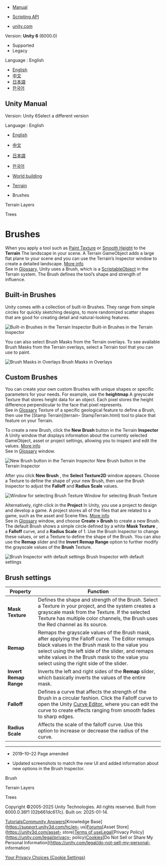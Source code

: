 [](https://docs.unity3d.com)

  * [Manual](../Manual/index.html)
  * [Scripting API](../ScriptReference/index.html)

  * [unity.com](https://unity.com/)

Version: **Unity 6** (6000.0)

  * Supported
  * Legacy

Language : English

  * [English](/Manual/class-Brush.html)
  * [中文](/cn/current/Manual/class-Brush.html)
  * [日本語](/ja/current/Manual/class-Brush.html)
  * [한국어](/kr/current/Manual/class-Brush.html)

[](https://docs.unity3d.com)

## Unity Manual

Version: Unity 6Select a different version

Language : English

  * [English](/Manual/class-Brush.html)
  * [中文](/cn/current/Manual/class-Brush.html)
  * [日本語](/ja/current/Manual/class-Brush.html)
  * [한국어](/kr/current/Manual/class-Brush.html)

  * [World building](CreatingEnvironments.html)
  * [Terrain](script-Terrain.html)
  * Brushes

[](class-TerrainLayer.html)

Terrain Layers

[](terrain-Trees-Landing.html)

Trees

# Brushes

When you apply a tool such as [Paint Texture](terrain-PaintTexture.html) or
[Smooth Height](terrain-SmoothHeight.html) to the **Terrain** The landscape in
your scene. A Terrain GameObject adds a large flat plane to your scene and you
can use the Terrain’s Inspector window to create a detailed landscape. [More
info](terrain-UsingTerrains.html)  
See in [Glossary](Glossary.html#Terrain), Unity uses a Brush, which is a
[ScriptableObject](../ScriptReference/ScriptableObject.html) in the Terrain
system. The Brush defines the tool’s shape and strength of influence.

## Built-in Brushes

Unity comes with a collection of built-in Brushes. They range from simple
circles for quickly sketching designs, to more randomized scatter shapes that
are good for creating detail and natural-looking features.

![Built-in Brushes in the Terrain
Inspector](../uploads/Main/1.5-BuiltInBrushes_grey.png) Built-in Brushes in
the Terrain Inspector

You can also select Brush Masks from the Terrain overlays. To see available
Brush Masks from the Terrain overlays, select a Terrain tool that you can use
to paint.

![Brush Masks in Overlays](../uploads/Main/terrainOverlays-BrushMasks.png)
Brush Masks in Overlays

## Custom Brushes

You can create your own custom Brushes with unique shapes or specific
parameters for your needs. For example, use the **heightmap** A greyscale
Texture that stores height data for an object. Each pixel stores the height
difference perpendicular to the face that pixel represents.  
See in [Glossary](Glossary.html#Heightmap) Texture of a specific geological
feature to define a Brush, then use the [Stamp Terrain](terrain-
StampTerrain.html) tool to place that feature on your Terrain.

To create a new Brush, click the **New Brush** button in the Terrain
**Inspector** A Unity window that displays information about the currently
selected GameObject, asset or project settings, allowing you to inspect and
edit the values. [More info](UsingTheInspector.html)  
See in [Glossary](Glossary.html#Inspector) window.

![New Brush button in the Terrain
Inspector](../uploads/Main/1.5-NewBrushButton_grey.png) New Brush button in
the Terrain Inspector

After you click **New Brush** , the **Select Texture2D** window appears.
Choose a Texture to define the shape of your new Brush, then use the Brush
Inspector to adjust the **Falloff** and **Radius Scale** values.

![Window for selecting Brush
Texture](../uploads/Main/1.5-Select2DTexture_grey.png) Window for selecting
Brush Texture

Alternatively, right-click in the **Project** In Unity, you use a project to
design and develop a game. A project stores all of the files that are related
to a game, such as the asset and Scene files. [More info](2Dor3D.html)  
See in [Glossary](Glossary.html#Project) window, and choose **Create > Brush**
to create a new Brush. The default Brush shows a simple circle defined by a
white **Mask Texture** , a **Falloff** curve, and a **Radius Scale** of 1. Use
the Brush Inspector to change these values, or set a Texture to define the
shape of the Brush. You can also use the **Remap** slider and the **Invert
Remap Range** option to further modify the grayscale values of the **Brush**
Texture.

![Brush Inspector with default
settings](../uploads/Main/1.5-BrushInspector_grey.png) Brush Inspector with
default settings

## Brush settings

**Property** | **Function**  
---|---  
**Mask Texture** | Defines the shape and strength of the Brush. Select a Texture in your project, and the system creates a grayscale mask from the Texture. If the selected Texture has multiple color channels, the Brush uses the Red channel as its source.  
**Remap** | Remaps the grayscale values of the Brush mask, after applying the Falloff curve. The Editor remaps black values in the Brush mask to the value you select using the left side of the slider, and remaps white values in the Brush mask to the value you select using the right side of the slider.  
**Invert Remap Range** | Inverts the left and right sides of the **Remap** slider, which basically inverts the values of the entire mask.  
**Falloff** | Defines a curve that affects the strength of the Brush in a circular fashion. Click the Falloff curve to open the Unity [Curve Editor](EditingCurves.html), where you can edit the curve to create effects ranging from smooth fades to sharp edges.  
**Radius Scale** | Affects the scale of the falloff curve. Use this option to increase or decrease the radius of the curve.  
  
* * *

  * 2019–10–22 Page amended 

  * Updated screenshots to match the new UI and added information about new options in the Brush Inspector.

Brush

[](class-TerrainLayer.html)

Terrain Layers

[](terrain-Trees-Landing.html)

Trees

Copyright ©2005-2025 Unity Technologies. All rights reserved. Built from
6000.0.36f1 (02b661dc617c). Built on: 2025-01-14.

[Tutorials](https://learn.unity.com/)[Community
Answers](https://answers.unity3d.com)[Knowledge
Base](https://support.unity3d.com/hc/en-
us)[Forums](https://forum.unity3d.com)[Asset Store](https://unity3d.com/asset-
store)[Terms of
use](https://docs.unity3d.com/Manual/TermsOfUse.html)[Legal](https://unity.com/legal)[Privacy
Policy](https://unity.com/legal/privacy-
policy)[Cookies](https://unity.com/legal/cookie-policy)[Do Not Sell or Share
My Personal Information](https://unity.com/legal/do-not-sell-my-personal-
information)

[Your Privacy Choices (Cookie Settings)](javascript:void\(0\);)

